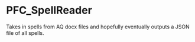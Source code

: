 # PFC_SpellReader
Takes in spells from AQ docx files and hopefully eventually outputs a JSON file of all spells.
